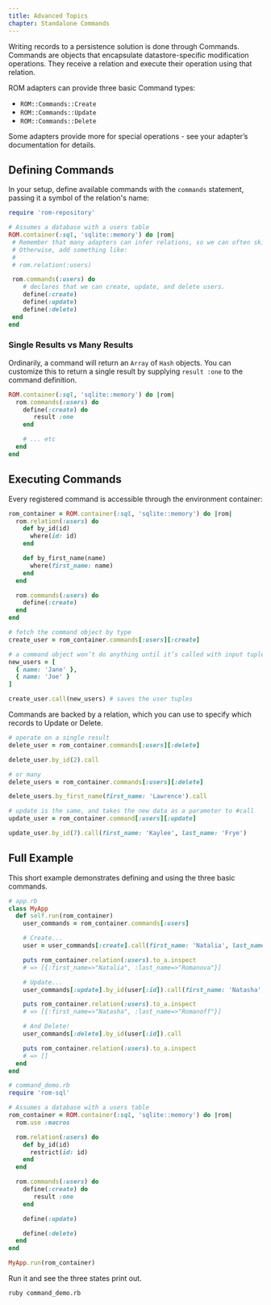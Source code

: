 ```yaml
---
title: Advanced Topics
chapter: Standalone Commands
---
```


Writing records to a persistence solution is done through Commands. Commands are
objects that encapsulate datastore-specific modification operations. They
receive a relation and execute their operation using that relation.

ROM adapters can provide three basic Command types:

* `ROM::Commands::Create`
* `ROM::Commands::Update`
* `ROM::Commands::Delete`

Some adapters provide more for special operations - see your adapter’s
documentation for details.

## Defining Commands

In your setup, define available commands with the `commands` statement, passing
it a symbol of the relation's name:

```ruby
require 'rom-repository'

# Assumes a database with a users table
ROM.container(:sql, 'sqlite::memory') do |rom|
 # Remember that many adapters can infer relations, so we can often skip defining it.
 # Otherwise, add something like:
 #
 # rom.relation(:users)

 rom.commands(:users) do
    # declares that we can create, update, and delete users.
    define(:create)
    define(:update)
    define(:delete)
 end
end
```

### Single Results vs Many Results

Ordinarily, a command will return an `Array` of `Hash` objects. You can
customize this to return a single result by supplying `result :one` to the
command definition.

```ruby
ROM.container(:sql, 'sqlite::memory') do |rom|
  rom.commands(:users) do
    define(:create) do
       result :one
    end

    # ... etc
  end
end
```

## Executing Commands

Every registered command is accessible through the environment container:

```ruby
rom_container = ROM.container(:sql, 'sqlite::memory') do |rom|
  rom.relation(:users) do
    def by_id(id)
      where(id: id)
    end

    def by_first_name(name)
      where(first_name: name)
    end
  end

  rom.commands(:users) do
    define(:create)
  end
end

# fetch the command object by type
create_user = rom_container.commands[:users][:create]

# a command object won’t do anything until it’s called with input tuples:
new_users = [
  { name: 'Jane' },
  { name: 'Joe' }
]

create_user.call(new_users) # saves the user tuples
```

Commands are backed by a relation, which you can use to specify which records to
Update or Delete.

```ruby
# operate on a single result
delete_user = rom_container.commands[:users][:delete]

delete_user.by_id(2).call

# or many
delete_users = rom_container.commands[:users][:delete]

delete_users.by_first_name(first_name: 'Lawrence').call

# update is the same, and takes the new data as a parameter to #call
update_user = rom_container.command[:users][:update]

update_user.by_id(7).call(first_name: 'Kaylee', last_name: 'Frye')
```

## Full Example

This short example demonstrates defining and using the three basic commands.

```ruby
# app.rb
class MyApp
  def self.run(rom_container)
    user_commands = rom_container.commands[:users]

    # Create...
    user = user_commands[:create].call(first_name: 'Natalia', last_name: 'Romanova')

    puts rom_container.relation(:users).to_a.inspect
    # => [{:first_name=>"Natalia", :last_name=>"Romanova"}]

    # Update...
    user_commands[:update].by_id(user[:id]).call(first_name: 'Natasha', last_name: 'Romanoff')

    puts rom_container.relation(:users).to_a.inspect
    # => [{:first_name=>"Natasha", :last_name=>"Romanoff"}]

    # And Delete!
    user_commands[:delete].by_id(user[:id]).call

    puts rom_container.relation(:users).to_a.inspect
    # => []
  end
end
```

```ruby
# command_demo.rb
require 'rom-sql'

# Assumes a database with a users table
rom_container = ROM.container(:sql, 'sqlite::memory') do |rom|
  rom.use :macros

  rom.relation(:users) do
    def by_id(id)
      restrict(id: id)
    end
  end

  rom.commands(:users) do
    define(:create) do
       result :one
    end

    define(:update)

    define(:delete)
  end
end

MyApp.run(rom_container)
```

Run it and see the three states print out.

```bash
ruby command_demo.rb
```
